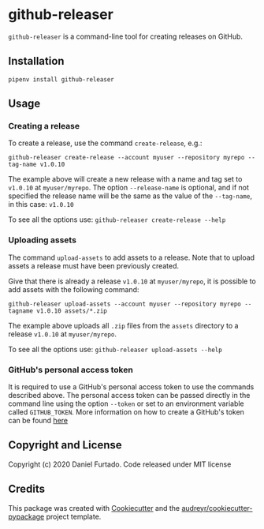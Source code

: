 # github-releaser

`github-releaser` is a command-line tool for creating releases on GitHub.

## Installation

`pipenv install github-releaser`

## Usage

### Creating a release

To create a release, use the command `create-release`, e.g.:
```shell script
github-releaser create-release --account myuser --repository myrepo --tag-name v1.0.10
```

The example above will create a new release with a name and tag set to `v1.0.10` at `myuser/myrepo`. The option 
`--release-name` is optional, and if not specified the release name will be the same as the value of the `--tag-name`, in 
this case: `v1.0.10`

To see all the options use: `github-releaser create-release --help`

### Uploading assets

The command `upload-assets` to add assets to a release. Note that to upload assets a release must have been previously
created.

Give that there is already a release `v1.0.10` at `myuser/myrepo`, it is possible to add assets with the following command:
```shell script
github-releaser upload-assets --account myuser --repository myrepo --tagname v1.0.10 assets/*.zip
```

The example above uploads all `.zip` files from the `assets` directory to a release `v1.0.10` at `myuser/myrepo`.

To see all the options use: `github-releaser upload-assets --help`

### GitHub's personal access token

It is required to use a GitHub's personal access token to use the commands described above.
The personal access token can be passed directly in the command line using the option `--token` or
set to an environment variable called `GITHUB_TOKEN`.
More information on how to create a GitHub's token can
be found [here](https://docs.github.com/en/github/authenticating-to-github/creating-a-personal-access-token)

## Copyright and License

Copyright (c) 2020 Daniel Furtado. Code released under MIT license

## Credits

This package was created with [Cookiecutter](https://github.com/audreyr/cookiecutter) and the [audreyr/cookiecutter-pypackage](https://github.com/audreyr/cookiecutter-pypackage) project template.
